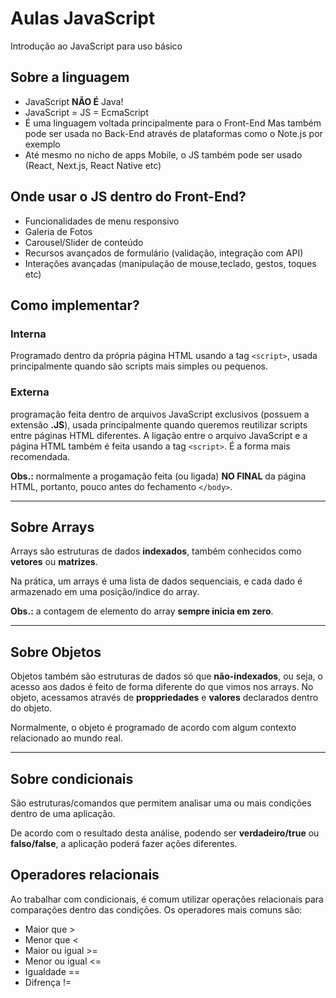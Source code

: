 # Aulas JavaScript

Introdução ao JavaScript para uso básico

## Sobre a linguagem

- JavaScript **NÃO É** Java!
- JavaScript = JS = EcmaScript
- É uma linguagem voltada principalmente para o Front-End Mas também pode ser usada no Back-End através de plataformas como o Note.js por exemplo
- Até mesmo no nicho de apps Mobile, o JS também pode ser usado (React, Next.js, React Native etc)

## Onde usar o JS dentro do Front-End?

- Funcionalidades de menu responsivo
- Galeria de Fotos
- Carousel/Slider de conteúdo
- Recursos avançados de formulário (validação, integração com API)
- Interações avançadas (manipulação de mouse,teclado, gestos, toques etc)

## Como implementar?

### Interna

Programado dentro da própria página HTML usando a tag `<script>`, usada principalmente quando são scripts mais simples ou pequenos.

### Externa

programação feita dentro de arquivos JavaScript exclusivos (possuem a extensão **.JS**), usada principalmente quando queremos reutilizar scripts entre páginas HTML diferentes. A ligação entre o arquivo JavaScript e a página HTML também é feita usando a tag `<script>`. É a forma mais recomendada.

**Obs.:** normalmente a progamação feita (ou ligada) **NO FINAL** da página HTML, portanto, pouco antes do fechamento `</body>`.


---

## Sobre Arrays

Arrays são estruturas de dados **indexados**, também conhecidos como **vetores** ou **matrizes**.

Na prática, um arrays é uma lista de dados sequenciais, e cada dado é armazenado em uma posição/índice do array.

**Obs.:** a contagem de elemento do array **sempre inicia em zero**.

---

## Sobre Objetos

Objetos também são estruturas de dados só que **não-indexados**, ou seja, o acesso aos dados é feito de forma diferente do que vimos nos arrays. No objeto, acessamos através de **proppriedades** e **valores** declarados dentro do objeto.

Normalmente, o objeto é programado de acordo com algum contexto relacionado ao mundo real.

---

## Sobre condicionais

São estruturas/comandos que permitem analisar uma ou mais condições dentro de uma aplicação.

De acordo com o resultado desta análise, podendo ser **verdadeiro/true** ou **falso/false**, a aplicação poderá fazer ações diferentes.

## Operadores relacionais

Ao trabalhar  com condicionais, é comum utilizar operações relacionais para comparações dentro das condições. Os operadores mais comuns são:

- Maior que    >
- Menor que     <
- Maior ou igual  >=
- Menor ou igual   <=
- Igualdade     ==
- Difrença      !=